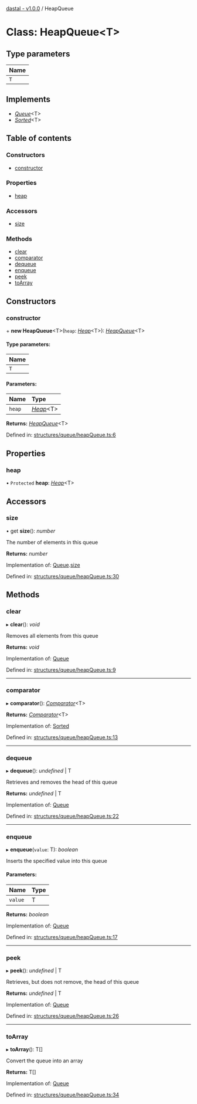 [dastal - v1.0.0](../README.md) / HeapQueue

# Class: HeapQueue<T\>

## Type parameters

| Name |
| :------ |
| `T` |

## Implements

* [*Queue*](../interfaces/queue.md)<T\>
* [*Sorted*](../interfaces/sorted.md)<T\>

## Table of contents

### Constructors

- [constructor](heapqueue.md#constructor)

### Properties

- [heap](heapqueue.md#heap)

### Accessors

- [size](heapqueue.md#size)

### Methods

- [clear](heapqueue.md#clear)
- [comparator](heapqueue.md#comparator)
- [dequeue](heapqueue.md#dequeue)
- [enqueue](heapqueue.md#enqueue)
- [peek](heapqueue.md#peek)
- [toArray](heapqueue.md#toarray)

## Constructors

### constructor

\+ **new HeapQueue**<T\>(`heap`: [*Heap*](../interfaces/heap.md)<T\>): [*HeapQueue*](heapqueue.md)<T\>

#### Type parameters:

| Name |
| :------ |
| `T` |

#### Parameters:

| Name | Type |
| :------ | :------ |
| `heap` | [*Heap*](../interfaces/heap.md)<T\> |

**Returns:** [*HeapQueue*](heapqueue.md)<T\>

Defined in: [structures/queue/heapQueue.ts:6](https://github.com/havelessbemore/dastal/blob/5fab342/src/structures/queue/heapQueue.ts#L6)

## Properties

### heap

• `Protected` **heap**: [*Heap*](../interfaces/heap.md)<T\>

## Accessors

### size

• get **size**(): *number*

The number of elements in this queue

**Returns:** *number*

Implementation of: [Queue](../interfaces/queue.md).[size](../interfaces/queue.md#size)

Defined in: [structures/queue/heapQueue.ts:30](https://github.com/havelessbemore/dastal/blob/5fab342/src/structures/queue/heapQueue.ts#L30)

## Methods

### clear

▸ **clear**(): *void*

Removes all elements from this queue

**Returns:** *void*

Implementation of: [Queue](../interfaces/queue.md)

Defined in: [structures/queue/heapQueue.ts:9](https://github.com/havelessbemore/dastal/blob/5fab342/src/structures/queue/heapQueue.ts#L9)

___

### comparator

▸ **comparator**(): [*Comparator*](../interfaces/comparator.md)<T\>

**Returns:** [*Comparator*](../interfaces/comparator.md)<T\>

Implementation of: [Sorted](../interfaces/sorted.md)

Defined in: [structures/queue/heapQueue.ts:13](https://github.com/havelessbemore/dastal/blob/5fab342/src/structures/queue/heapQueue.ts#L13)

___

### dequeue

▸ **dequeue**(): *undefined* \| T

Retrieves and removes the head of this queue

**Returns:** *undefined* \| T

Implementation of: [Queue](../interfaces/queue.md)

Defined in: [structures/queue/heapQueue.ts:22](https://github.com/havelessbemore/dastal/blob/5fab342/src/structures/queue/heapQueue.ts#L22)

___

### enqueue

▸ **enqueue**(`value`: T): *boolean*

Inserts the specified value into this queue

#### Parameters:

| Name | Type |
| :------ | :------ |
| `value` | T |

**Returns:** *boolean*

Implementation of: [Queue](../interfaces/queue.md)

Defined in: [structures/queue/heapQueue.ts:17](https://github.com/havelessbemore/dastal/blob/5fab342/src/structures/queue/heapQueue.ts#L17)

___

### peek

▸ **peek**(): *undefined* \| T

Retrieves, but does not remove, the head of this queue

**Returns:** *undefined* \| T

Implementation of: [Queue](../interfaces/queue.md)

Defined in: [structures/queue/heapQueue.ts:26](https://github.com/havelessbemore/dastal/blob/5fab342/src/structures/queue/heapQueue.ts#L26)

___

### toArray

▸ **toArray**(): T[]

Convert the queue into an array

**Returns:** T[]

Implementation of: [Queue](../interfaces/queue.md)

Defined in: [structures/queue/heapQueue.ts:34](https://github.com/havelessbemore/dastal/blob/5fab342/src/structures/queue/heapQueue.ts#L34)
